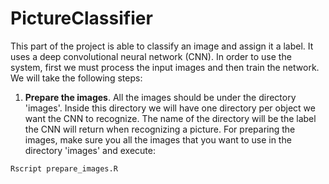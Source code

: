 # PictureClassifier
This part of the project is able to classify an image and assign it a label. It uses a deep convolutional neural network (CNN). In order to use the system, first we must process the input images and then train the network. We will take the following steps:
1. **Prepare the images**. All the images should be under the directory 'images'. Inside this directory we will have one directory per object we want the CNN to recognize. The name of the directory will be the label the CNN will return when recognizing a picture. For preparing the images, make sure you all the images that you want to use in the directory 'images' and execute: 
```Bash
Rscript prepare_images.R
```
